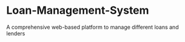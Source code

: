# Loan-Management-System
 A comprehensive web-based platform to manage different loans and lenders 
